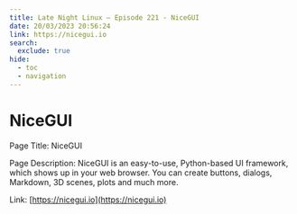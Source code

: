 ```yaml
---
title: Late Night Linux – Episode 221 - NiceGUI
date: 20/03/2023 20:56:24
link: https://nicegui.io
search:
  exclude: true
hide:
  - toc
  - navigation
---
```


# NiceGUI

Page Title: NiceGUI

Page Description: NiceGUI is an easy-to-use, Python-based UI framework, which shows up in your web browser. You can create buttons, dialogs, Markdown, 3D scenes, plots and much more. 

Link: [https://nicegui.io](https://nicegui.io)